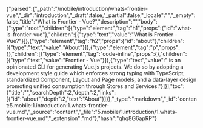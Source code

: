 {"parsed":{"_path":"/mobile/introduction/whats-frontier-vue","_dir":"introduction","_draft":false,"_partial":false,"_locale":"","_empty":false,"title":"What is Frontier - Vue?","description":"","body":{"type":"root","children":[{"type":"element","tag":"h1","props":{"id":"what-is-frontier-vue"},"children":[{"type":"text","value":"What is Frontier - Vue?"}]},{"type":"element","tag":"h2","props":{"id":"about"},"children":[{"type":"text","value":"About"}]},{"type":"element","tag":"p","props":{},"children":[{"type":"element","tag":"code-inline","props":{},"children":[{"type":"text","value":"Frontier - Vue"}]},{"type":"text","value":" is an opinionated CLI for generating Vue.js projects. We do so by adopting a development style guide which enforces strong typing with TypeScript, standardized Component, Layout and Page models, and a data-layer design promoting unified consumption through Stores and Services."}]}],"toc":{"title":"","searchDepth":2,"depth":2,"links":[{"id":"about","depth":2,"text":"About"}]}},"_type":"markdown","_id":"content:5.mobile:1.introduction:1.whats-frontier-vue.md","_source":"content","_file":"5.mobile/1.introduction/1.whats-frontier-vue.md","_extension":"md"},"hash":"qhq8G6apRP"}